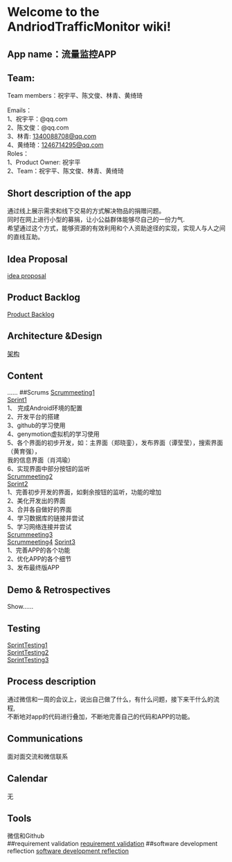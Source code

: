 # Welcome to the AndriodTrafficMonitor wiki!
## App name：流量监控APP
## Team: 
Team members：祝宇平、陈文俊、林青、黄绮琦  
  
Emails：  
1、祝宇平：@qq.com  
2、陈文俊：@qq.com  
3、林青: 1340088708@qq.com  
4、黄绮琦：1246714295@qq.com  
Roles：  
1、Product Owner: 祝宇平   
2、Team：祝宇平、陈文俊、林青、黄绮琦 

## Short description of the app
通过线上展示需求和线下交易的方式解决物品的捐赠问题。  
同时在网上进行小型的募捐，让小公益群体能够尽自己的一份力气.  
希望通过这个方式，能够资源的有效利用和个人资助途径的实现，实现人与人之间的直线互助。  
	
## Idea Proposal
[idea proposal](http://pan.baidu.com/s/1jGpQ4BG )
## Product Backlog
[Product Backlog](https://github.com/zxluan/youni/wiki/Product-backlog)
## Architecture &Design
[架构](http://ww2.sinaimg.cn/bmiddle/88c34061gw1exhex9nss0j20s80l2jtj.jpg)
## Content
……
##Scrums
[Scrummeeting1](http://pan.baidu.com/s/1mg6bShU)  
[Sprint1](http://pan.baidu.com/s/1kT5xXp9)  
1、 完成Android环境的配置  
2、开发平台的搭建  
3、github的学习使用  
4、genymotion虚拟机的学习使用  
5、各个界面的初步开发，如：主界面（郑晓銮），发布界面（谭莹莹），搜索界面（黄育强），  
                         我的信息界面（肖鸿瑜）  
6、实现界面中部分按钮的监听   
[Scrummeeting2](http://pan.baidu.com/s/1bn6usgv)  
[Sprint2](http://pan.baidu.com/s/1mg2Eh1Q)  
1、完善初步开发的界面，如剩余按钮的监听，功能的增加  
2、美化开发出的界面  
3、合并各自做好的界面  
4、学习数据库的链接并尝试  
5、学习网络连接并尝试     
[Scrummeeting3](http://pan.baidu.com/s/1sjsu5EP)  
[Scrummeeting4](https://github.com/zxluan/youni/wiki/Scrummeting4)
[Sprint3](http://pan.baidu.com/s/1mgvS5NM)  
1、完善APP的各个功能  
2、优化APP的各个细节  
3、发布最终版APP  
## Demo & Retrospectives
Show……  
## Testing  
[SprintTesting1](https://github.com/zxluan/youni/wiki/SprintTesting1)  
[SprintTesting2](https://github.com/zxluan/youni/wiki/SprintTesting2)   
[SprintTesting3](https://github.com/zxluan/youni/wiki/SprintTesting3)  
## Process description
通过微信和一周的会议上，说出自己做了什么，有什么问题，接下来干什么的流程,  
不断地对app的代码进行叠加，不断地完善自己的代码和APP的功能。  
## Communications
面对面交流和微信联系  
## Calendar 
无  
## Tools
微信和Github  
##requirement validation
[requirement validation](https://github.com/zxluan/youni/wiki/requirement-validation)
##software development reflection
[software development reflection](https://github.com/zxluan/youni/wiki/software-development-reflection)